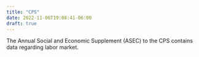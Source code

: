 ```yaml
---
title: "CPS"
date: 2022-11-06T19:08:41-06:00
draft: true
---
```


The Annual Social and Economic Supplement (ASEC)
to the CPS contains data regarding labor market.